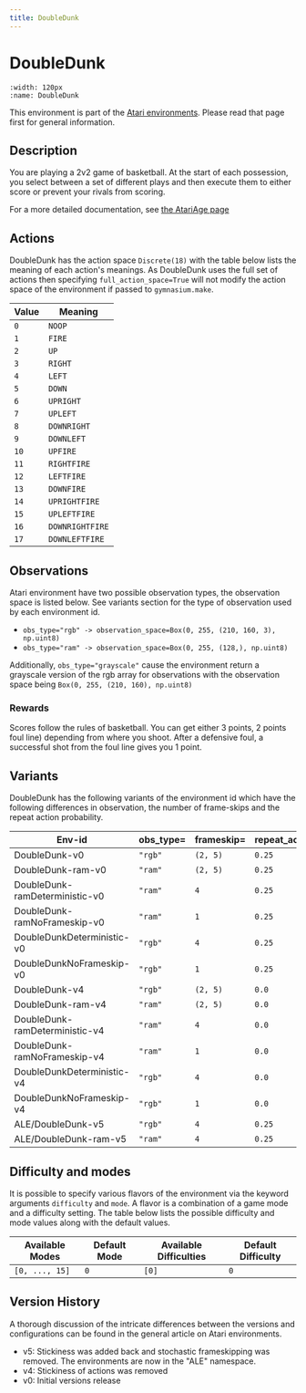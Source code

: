 ```yaml
---
title: DoubleDunk
---
```


# DoubleDunk

```{figure} ../../_static/videos/atari/double_dunk.gif
:width: 120px
:name: DoubleDunk
```

This environment is part of the <a href='..'>Atari environments</a>. Please read that page first for general information.

## Description

You are playing a 2v2 game of basketball. At the start of each possession, you select between a set of different plays and then execute them to either score or prevent your rivals from scoring.

For a more detailed documentation, see [the AtariAge page](https://atariage.com/manual_html_page.php?SoftwareLabelID=153)

## Actions

DoubleDunk has the action space `Discrete(18)` with the table below lists the meaning of each action's meanings.
As DoubleDunk uses the full set of actions then specifying `full_action_space=True` will not modify the action space of the environment if passed to `gymnasium.make`.

| Value   | Meaning         |
|---------|-----------------|
| `0`     | `NOOP`          |
| `1`     | `FIRE`          |
| `2`     | `UP`            |
| `3`     | `RIGHT`         |
| `4`     | `LEFT`          |
| `5`     | `DOWN`          |
| `6`     | `UPRIGHT`       |
| `7`     | `UPLEFT`        |
| `8`     | `DOWNRIGHT`     |
| `9`     | `DOWNLEFT`      |
| `10`    | `UPFIRE`        |
| `11`    | `RIGHTFIRE`     |
| `12`    | `LEFTFIRE`      |
| `13`    | `DOWNFIRE`      |
| `14`    | `UPRIGHTFIRE`   |
| `15`    | `UPLEFTFIRE`    |
| `16`    | `DOWNRIGHTFIRE` |
| `17`    | `DOWNLEFTFIRE`  |

## Observations

Atari environment have two possible observation types, the observation space is listed below.
See variants section for the type of observation used by each environment id.

- `obs_type="rgb" -> observation_space=Box(0, 255, (210, 160, 3), np.uint8)`
- `obs_type="ram" -> observation_space=Box(0, 255, (128,), np.uint8)`

Additionally, `obs_type="grayscale"` cause the environment return a grayscale version of the rgb array for observations with the observation space being `Box(0, 255, (210, 160), np.uint8)`
### Rewards

Scores follow the rules of basketball. You can get either 3 points, 2 points foul line) depending
from where you shoot. After a defensive foul, a successful shot from the foul line gives you 1
point.

## Variants

DoubleDunk has the following variants of the environment id which have the following differences in observation,
the number of frame-skips and the repeat action probability.

| Env-id                         | obs_type=   | frameskip=   | repeat_action_probability=   |
|--------------------------------|-------------|--------------|------------------------------|
| DoubleDunk-v0                  | `"rgb"`     | `(2, 5)`     | `0.25`                       |
| DoubleDunk-ram-v0              | `"ram"`     | `(2, 5)`     | `0.25`                       |
| DoubleDunk-ramDeterministic-v0 | `"ram"`     | `4`          | `0.25`                       |
| DoubleDunk-ramNoFrameskip-v0   | `"ram"`     | `1`          | `0.25`                       |
| DoubleDunkDeterministic-v0     | `"rgb"`     | `4`          | `0.25`                       |
| DoubleDunkNoFrameskip-v0       | `"rgb"`     | `1`          | `0.25`                       |
| DoubleDunk-v4                  | `"rgb"`     | `(2, 5)`     | `0.0`                        |
| DoubleDunk-ram-v4              | `"ram"`     | `(2, 5)`     | `0.0`                        |
| DoubleDunk-ramDeterministic-v4 | `"ram"`     | `4`          | `0.0`                        |
| DoubleDunk-ramNoFrameskip-v4   | `"ram"`     | `1`          | `0.0`                        |
| DoubleDunkDeterministic-v4     | `"rgb"`     | `4`          | `0.0`                        |
| DoubleDunkNoFrameskip-v4       | `"rgb"`     | `1`          | `0.0`                        |
| ALE/DoubleDunk-v5              | `"rgb"`     | `4`          | `0.25`                       |
| ALE/DoubleDunk-ram-v5          | `"ram"`     | `4`          | `0.25`                       |

## Difficulty and modes

It is possible to specify various flavors of the environment via the keyword arguments `difficulty` and `mode`.
A flavor is a combination of a game mode and a difficulty setting. The table below lists the possible difficulty and mode values
along with the default values.

| Available Modes   | Default Mode   | Available Difficulties   | Default Difficulty   |
|-------------------|----------------|--------------------------|----------------------|
| `[0, ..., 15]`    | `0`            | `[0]`                    | `0`                  |

## Version History

A thorough discussion of the intricate differences between the versions and configurations can be found in the general article on Atari environments.

* v5: Stickiness was added back and stochastic frameskipping was removed. The environments are now in the "ALE" namespace.
* v4: Stickiness of actions was removed
* v0: Initial versions release
